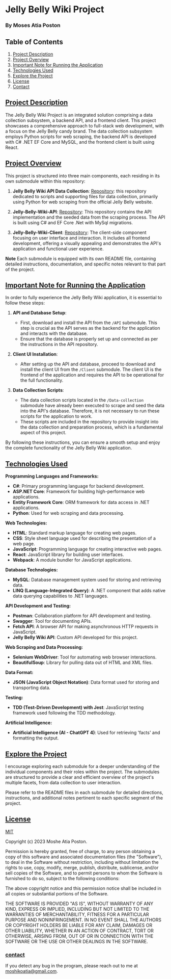 # Jelly Belly Wiki Project

### By Moses Atia Poston

## Table of Contents

1. [Project Description](#project-description)
2. [Project Overview](#project-overview)
3. [Important Note for Running the Application](#important-note-for-running-the-application)
4. [Technologies Used](#technologies-used)
5. [Explore the Project](#explore-the-project)
6. [License](#license)
7. [Contact](#contact)

## [Project Description](#project-description)

The Jelly Belly Wiki Project is an integrated solution comprising a data collection subsystem, a backend API, and a frontend client. This project showcases a comprehensive approach to full-stack web development, with a focus on the Jelly Belly candy brand. The data collection subsystem employs Python scripts for web scraping, the backend API is developed with C# .NET EF Core and MySQL, and the frontend client is built using React.

## [Project Overview](#project-overview)

This project is structured into three main components, each residing in its own submodule within this repository:

1. **Jelly Belly Wiki API Data Collection**: [Repository](https://github.com/Object-ions/Jelly-Belly-Wiki-API-Data-Collection): this repository dedicated to scripts and supporting files for data collection, primarily using Python for web scraping from the official Jelly Belly website.

2. **Jelly-Belly-Wiki-API**: [Repository](https://github.com/Object-ions/Jelly-Belly-Wiki-API): This repository contains the API implementation and the seeded data from the scraping process. The API is built using C# and EF Core .Net with MySql migrations.

3. **Jelly-Belly-Wiki-Client**: [Repository](https://github.com/Object-ions/Jelly_Belly_Wiki_Client): The client-side component focusing on user interface and interaction. It includes all frontend development, offering a visually appealing and demonstrates the API's application and functional user experience.

**Note**
Each submodule is equipped with its own README file, containing detailed instructions, documentation, and specific notes relevant to that part of the project.

## [Important Note for Running the Application](#important-note-for-running-the-application)

In order to fully experience the Jelly Belly Wiki application, it is essential to follow these steps:

1. **API and Database Setup**:

   - First, download and install the API from the `/API` submodule. This step is crucial as the API serves as the backend for the application and interacts with the database.
   - Ensure that the database is properly set up and connected as per the instructions in the API repository.

2. **Client UI Installation**:

   - After setting up the API and database, proceed to download and install the client UI from the `/Client` submodule. The client UI is the frontend of the application and requires the API to be operational for the full functionality.

3. **Data Collection Scripts**:
   - The data collection scripts located in the `/Data-collection` submodule have already been executed to scrape and seed the data into the API's database. Therefore, it is not necessary to run these scripts for the application to work.
   - These scripts are included in the repository to provide insight into the data collection and preparation process, which is a fundamental aspect of this project.

By following these instructions, you can ensure a smooth setup and enjoy the complete functionality of the Jelly Belly Wiki application.

## [Technologies Used](#technologies-used)

**Programming Languages and Frameworks:**

- **C#**: Primary programming language for backend development.
- **ASP.NET Core**: Framework for building high-performance web applications.
- **Entity Framework Core**: ORM framework for data access in .NET applications.
- **Python**: Used for web scraping and data processing.

**Web Technologies:**

- **HTML**: Standard markup language for creating web pages.
- **CSS**: Style sheet language used for describing the presentation of a web page.
- **JavaScript**: Programming language for creating interactive web pages.
- **React**: JavaScript library for building user interfaces.
- **Webpack**: A module bundler for JavaScript applications.

**Database Technologies:**

- **MySQL**: Database management system used for storing and retrieving data.
- **LINQ (Language-Integrated Query)**: A .NET component that adds native data querying capabilities to .NET languages.

**API Development and Testing:**

- **Postman**: Collaboration platform for API development and testing.
- **Swagger**: Tool for documenting APIs.
- **Fetch API**: A browser API for making asynchronous HTTP requests in JavaScript.
- **Jelly Belly Wiki API**: Custom API developed for this project.

**Web Scraping and Data Processing:**

- **Selenium WebDriver**: Tool for automating web browser interactions.
- **BeautifulSoup**: Library for pulling data out of HTML and XML files.

**Data Format:**

- **JSON (JavaScript Object Notation)**: Data format used for storing and transporting data.

**Testing:**

- **TDD (Test-Driven Development) with Jest**: JavaScript testing framework used following the TDD methodology.

**Artificial Intelligence:**

- **Artificial Intelligence (AI - ChatGPT 4)**: Used for retrieving 'facts' and formatting the output.

## [Explore the Project](#explore-the-project)

I encourage exploring each submodule for a deeper understanding of the individual components and their roles within the project. The submodules are structured to provide a clear and efficient overview of the project's multiple facets, from data collection to user interaction.

Please refer to the README files in each submodule for detailed directions, instructions, and additional notes pertinent to each specific segment of the project.

## [License](#license)

[MIT](https://choosealicense.com/licenses/mit/)

Copyright (c) 2023 Moshe Atia Poston.

Permission is hereby granted, free of charge, to any person obtaining a copy of this software and associated documentation files (the "Software"), to deal in the Software without restriction, including without limitation the rights to use, copy, modify, merge, publish, distribute, sublicense, and/or sell copies of the Software, and to permit persons to whom the Software is furnished to do so, subject to the following conditions:

The above copyright notice and this permission notice shall be included in all copies or substantial portions of the Software.

THE SOFTWARE IS PROVIDED "AS IS", WITHOUT WARRANTY OF ANY KIND, EXPRESS OR IMPLIED, INCLUDING BUT NOT LIMITED TO THE WARRANTIES OF MERCHANTABILITY, FITNESS FOR A PARTICULAR PURPOSE AND NONINFRINGEMENT. IN NO EVENT SHALL THE AUTHORS OR COPYRIGHT HOLDERS BE LIABLE FOR ANY CLAIM, DAMAGES OR OTHER LIABILITY, WHETHER IN AN ACTION OF CONTRACT, TORT OR OTHERWISE, ARISING FROM, OUT OF OR IN CONNECTION WITH THE SOFTWARE OR THE USE OR OTHER DEALINGS IN THE SOFTWARE.

### [contact](#contact)

If you detect any bug in the program, please reach out to me at [moshikoatia@gmail.com](mailto:moshikoatia@gmail.com).
